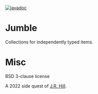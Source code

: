 [![javadoc](https://javadoc.io/badge2/so.dang.cool/jumble/javadoc.svg)](https://javadoc.io/doc/so.dang.cool/jumble)

# Jumble

Collections for independently typed items.

# Misc

BSD 3-clause license

A 2022 side quest of [J.R. Hill](https://so.dang.cool).
